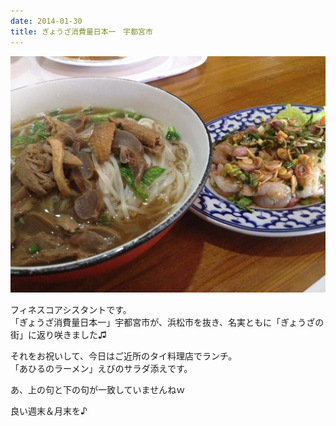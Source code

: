 ```yaml
---
date: 2014-01-30
title: ぎょうざ消費量日本一　宇都宮市
---
```



![](/images/uploads/20140131finesco_orig.jpg)

フィネスコアシスタントです。  
「ぎょうざ消費量日本一」宇都宮市が、浜松市を抜き、名実ともに「ぎょうざの街」に返り咲きました♫  
  
<!--more-->

それをお祝いして、今日はご近所のタイ料理店でランチ。  
「あひるのラーメン」えびのサラダ添えです。  
  
あ、上の句と下の句が一致していませんねｗ  
  
良い週末＆月末を♪
